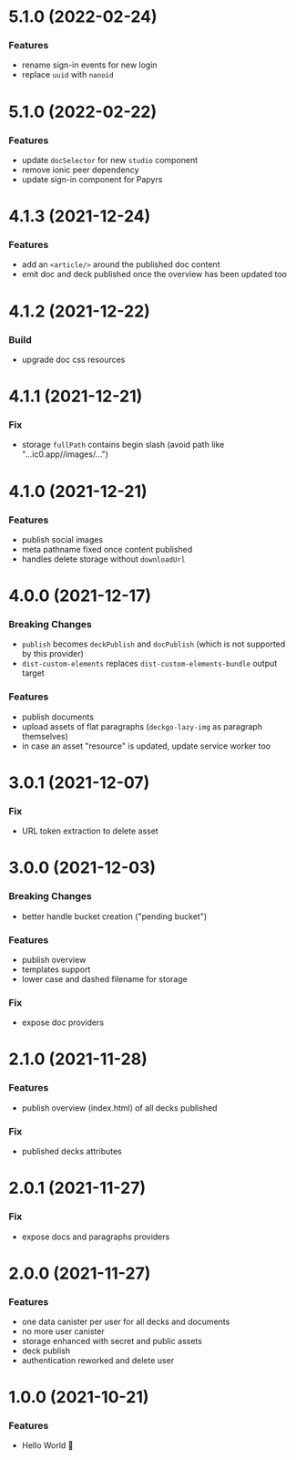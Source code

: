# 5.1.0 (2022-02-24)

### Features

- rename sign-in events for new login
- replace `uuid` with `nanoid`

# 5.1.0 (2022-02-22)

### Features

- update `docSelector` for new `studio` component
- remove ionic peer dependency
- update sign-in component for Papyrs

# 4.1.3 (2021-12-24)

### Features

- add an `<article/>` around the published doc content
- emit doc and deck published once the overview has been updated too

# 4.1.2 (2021-12-22)

### Build

- upgrade doc css resources

# 4.1.1 (2021-12-21)

### Fix

- storage `fullPath` contains begin slash (avoid path like "...ic0.app//images/...")

# 4.1.0 (2021-12-21)

### Features

- publish social images
- meta pathname fixed once content published
- handles delete storage without `downloadUrl`

# 4.0.0 (2021-12-17)

### Breaking Changes

- `publish` becomes `deckPublish` and `docPublish` (which is not supported by this provider)
- `dist-custom-elements` replaces `dist-custom-elements-bundle` output target

### Features

- publish documents
- upload assets of flat paragraphs (`deckgo-lazy-img` as paragraph themselves)
- in case an asset "resource" is updated, update service worker too

# 3.0.1 (2021-12-07)

### Fix

- URL token extraction to delete asset

# 3.0.0 (2021-12-03)

### Breaking Changes

- better handle bucket creation ("pending bucket")

### Features

- publish overview
- templates support
- lower case and dashed filename for storage

### Fix

- expose doc providers

# 2.1.0 (2021-11-28)

### Features

- publish overview (index.html) of all decks published

### Fix

- published decks attributes

# 2.0.1 (2021-11-27)

### Fix

- expose docs and paragraphs providers

# 2.0.0 (2021-11-27)

### Features

- one data canister per user for all decks and documents
- no more user canister
- storage enhanced with secret and public assets
- deck publish
- authentication reworked and delete user

# 1.0.0 (2021-10-21)

### Features

- Hello World 👋
